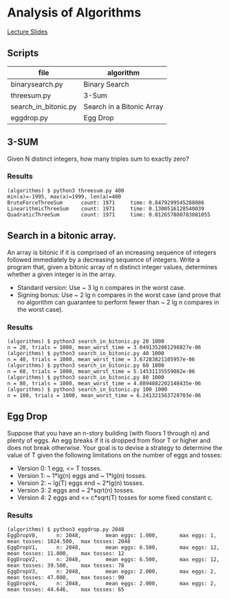 # Analysis of Algorithms
[Lecture Slides](https://www.coursera.org/learn/algorithms-part1/supplement/mpK20/lecture-slides)

## Scripts
|file|algorithm|
|---|---|
|binarysearch.py|Binary Search|
|threesum.py|3-Sum|
|search_in_bitonic.py|Search in a Bitonic Array|
|eggdrop.py|Egg Drop|

## 3-SUM
Given N distinct integers, how many triples sum to exactly zero?

### Results
```shell-session
(algorithms) $ python3 threesum.py 400
min(a)=-1995, max(a)=1999, len(a)=400
BruteForceThreeSum      count: 1971     time: 0.8479299545288086
LinearithmicThreeSum    count: 1971     time: 0.1300516128540039
QuadraticThreeSum       count: 1971     time: 0.012657880783081055
```

## Search in a bitonic array.
An array is bitonic if it is comprised of an increasing sequence of integers
followed immediately by a decreasing sequence of integers.
Write a program that, given a bitonic array of n distinct integer values,
determines whether a given integer is in the array.
- Standard version: Use ~ 3 lg n compares in the worst case.
- Signing bonus: Use ~ 2 lg n compares in the worst case
(and prove that no algorithm can guarantee to perform fewer than ~ 2 lg n compares in the worst case).

### Results
```shell-session
(algorithms) $ python3 search_in_bitonic.py 20 1000
n = 20, trials = 1000, mean_worst_time = 3.0491352081298827e-06
(algorithms) $ python3 search_in_bitonic.py 40 1000
n = 40, trials = 1000, mean_worst_time = 3.67283821105957e-06
(algorithms) $ python3 search_in_bitonic.py 60 1000
n = 60, trials = 1000, mean_worst_time = 5.14531135559082e-06
(algorithms) $ python3 search_in_bitonic.py 80 1000
n = 80, trials = 1000, mean_worst_time = 4.8894882202148435e-06
(algorithms) $ python3 search_in_bitonic.py 100 1000
n = 100, trials = 1000, mean_worst_time = 6.241321563720703e-06
```

## Egg Drop
Suppose that you have an n-story building (with floors 1 through n)
and plenty of eggs. An egg breaks if it is dropped from floor T or higher
and does not break otherwise. Your goal is to devise a strategy to determine
the value of T given the following limitations on the number of eggs and tosses:
- Version 0: 1 egg, <= T tosses.
- Version 1: ~ 1\*lg(n) eggs and ~ 1\*lg(n) tosses.
- Version 2: ~ lg(T) eggs end ~ 2\*lg(n) tosses.
- Version 3: 2 eggs and ~ 2*sqrt(n) tosses.
- Version 4: 2 eggs and <= c*sqrt(T) tosses for some fixed constant c.

### Results
```shell-session
(algorithms) $ python3 eggdrop.py 2048
EggDropV0,      n: 2048,        mean eggs: 1.000,       max eggs: 1,    mean tosses: 1024.500,  max tosses: 2048
EggDropV1,      n: 2048,        mean eggs: 6.500,       max eggs: 12,   mean tosses: 11.000,    max tosses: 12
EggDropV2,      n: 2048,        mean eggs: 6.500,       max eggs: 12,   mean tosses: 39.500,    max tosses: 78
EggDropV3,      n: 2048,        mean eggs: 2.000,       max eggs: 2,    mean tosses: 47.080,    max tosses: 90
EggDropV4,      n: 2048,        mean eggs: 2.000,       max eggs: 2,    mean tosses: 44.646,    max tosses: 65
```